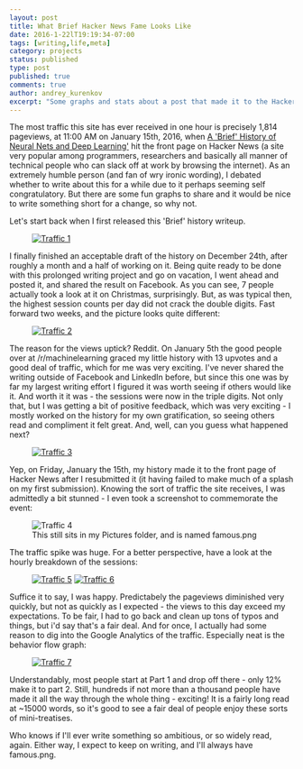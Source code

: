```yaml
---
layout: post
title: What Brief Hacker News Fame Looks Like
date: 2016-1-22lT19:19:34-07:00
tags: [writing,life,meta]
category: projects
status: published
type: post
published: true
comments: true
author: andrey_kurenkov
excerpt: "Some graphs and stats about a post that made it to the Hacker News front page"
---
```

The most traffic this site has ever received in one hour is precisely 1,814 pageviews, at 11:00 AM on January 15th, 2016, when [A 'Brief' History of Neural Nets and Deep Learning'](http://www.andreykurenkov.com/writing/a-brief-history-of-neural-nets-and-deep-learning/) hit the front page on Hacker News (a site very popular among programmers, researchers and basically all manner of technical people who can slack off at work by browsing the internet). As an extremely humble person (and fan of wry ironic wording), I debated whether to write about this for a while due to it perhaps seeming self congratulatory. But there are some fun graphs to share and it would be nice to write something short for a change, so why not.

Let's start back when I first released this 'Brief' history writeup. 

<figure>
   <a href="{{ site.url }}/writing/images/2016-1-21-what-brief-hacker-news-fame-looks-like/1-traffic.png"> <img class="postimage" src="{{ site.url }}/writing/images/2016-1-21-what-brief-hacker-news-fame-looks-like/1-traffic.png" alt="Traffic 1"/> </a> 
</figure>

I finally finished an acceptable draft of the history on December 24th, after roughly a month and a half of working on it. Being quite ready to be done with this prolonged writing project and go on vacation, I went ahead and posted it, and shared the result on Facebook. As you can see, 7 people actually took a look at it on Christmas, surprisingly. But, as was typical then, the highest session counts per day did not crack the double digits. Fast forward two weeks, and the picture looks quite different:

<figure>
    <a href="{{ site.url }}/writing/images/2016-1-21-what-brief-hacker-news-fame-looks-like/2-traffic.png"><img class="postimage" src="{{ site.url }}/writing/images/2016-1-21-what-brief-hacker-news-fame-looks-like/2-traffic.png" alt="Traffic 2"/></a>
</figure>

The reason for the views uptick? Reddit. On January 5th the good people over at /r/machinelearning graced my little history with 13 upvotes and a good deal of traffic, which for me was very exciting. I've never shared the writing outside of Facebook and LinkedIn before, but since this one was by far my largest writing effort I figured it was worth seeing if others would like it. And worth it it was - the sessions were now in the triple digits. Not only that, but I was getting a bit of positive feedback, which was very exciting - I mostly worked on the history for my own gratification, so seeing others read and compliment it felt great. And, well, can you guess what happened next? 

<figure>
    <a href="{{ site.url }}/writing/images/2016-1-21-what-brief-hacker-news-fame-looks-like/3-traffic.png"><img class="postimage" src="{{ site.url }}/writing/images/2016-1-21-what-brief-hacker-news-fame-looks-like/3-traffic.png" alt="Traffic 3"/></a>
</figure>

Yep, on Friday, January the 15th, my history made it to the front page of Hacker News after I resubmitted it (it having failed to make much of a splash on my first submission). Knowing the sort of traffic the site receives, I was admittedly a bit stunned - I even took a screenshot to commemorate the event:

<figure>
    <img class="postimagesmall" src="{{ site.url }}/writing/images/2016-1-21-what-brief-hacker-news-fame-looks-like/4-famous.png" alt="Traffic 4"/>
    <figcaption>This still sits in my Pictures folder, and is named famous.png</figcaption>
</figure>

The traffic spike was huge. For a better perspective, have a look at the hourly breakdown of the sessions:

<figure>
    <a href="{{ site.url }}/writing/images/2016-1-21-what-brief-hacker-news-fame-looks-like/5-traffic.png"><img class="postimage" src="{{ site.url }}/writing/images/2016-1-21-what-brief-hacker-news-fame-looks-like/5-traffic.png" alt="Traffic 5"/></a>
     <a href="{{ site.url }}/writing/images/2016-1-21-what-brief-hacker-news-fame-looks-like/6-traffic.png"><img class="postimage" src="{{ site.url }}/writing/images/2016-1-21-what-brief-hacker-news-fame-looks-like/6-traffic.png" alt="Traffic 6"/></a>
</figure>

Suffice it to say, I was happy. Predictabely the pageviews diminished very quickly, but not as quickly as I expected - the views to this day exceed my expectations. To be fair, I had to go back and clean up tons of typos and things, but i'd say that's a fair deal. And for once, I actually had some reason to dig into the Google Analytics of the traffic. Especially neat is the behavior flow graph:

<figure>
     <a href="{{ site.url }}/writing/images/2016-1-21-what-brief-hacker-news-fame-looks-like/7-traffic.png"><img class="postimage" src="{{ site.url }}/writing/images/2016-1-21-what-brief-hacker-news-fame-looks-like/7-traffic.png" alt="Traffic 7"/></a>
</figure>

Understandably, most people start at Part 1 and drop off there - only 12% make it to part 2. Still, hundreds if not more than a thousand people have made it all the way through the whole thing - exciting! It is a fairly long read at ~15000 words, so it's good to see a fair deal of people enjoy these sorts of mini-treatises.

Who knows if I'll ever write something so ambitious, or so widely read, again. Either way, I expect to keep on writing, and I'll always have famous.png.
